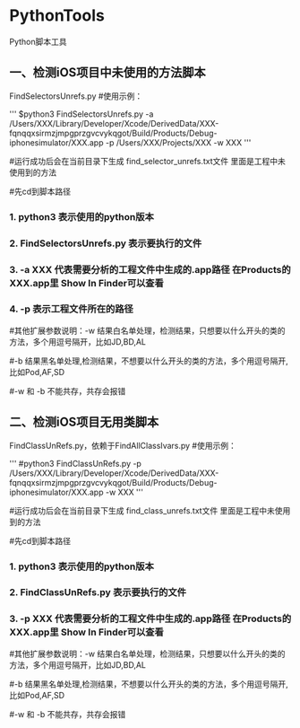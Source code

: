 # PythonTools
Python脚本工具

## 一、检测iOS项目中未使用的方法脚本
FindSelectorsUnrefs.py
#使用示例：

'''
$python3 FindSelectorsUnrefs.py -a /Users/XXX/Library/Developer/Xcode/DerivedData/XXX-fqnqqxsirmzjmpgprzgvcvykqgot/Build/Products/Debug-iphonesimulator/XXX.app -p /Users/XXX/Projects/XXX -w XXX
'''

#运行成功后会在当前目录下生成 find_selector_unrefs.txt文件 里面是工程中未使用到的方法

#先cd到脚本路径

### 1. python3 表示使用的python版本

### 2. FindSelectorsUnrefs.py 表示要执行的文件

### 3. -a XXX 代表需要分析的工程文件中生成的.app路径 在Products的XXX.app里 Show In Finder可以查看

### 4. -p 表示工程文件所在的路径

#其他扩展参数说明：-w 结果白名单处理，检测结果，只想要以什么开头的类的方法，多个用逗号隔开，比如JD,BD,AL

#-b 结果黑名单处理,检测结果，不想要以什么开头的类的方法，多个用逗号隔开,比如Pod,AF,SD

#-w 和 -b 不能共存，共存会报错




## 二、检测iOS项目无用类脚本
FindClassUnRefs.py，依赖于FindAllClassIvars.py
#使用示例：

'''
#python3 FindClassUnRefs.py -p /Users/XXX/Library/Developer/Xcode/DerivedData/XXX-fqnqqxsirmzjmpgprzgvcvykqgot/Build/Products/Debug-iphonesimulator/XXX.app -w XXX
'''


#运行成功后会在当前目录下生成 find_class_unrefs.txt文件 里面是工程中未使用到的方法

#先cd到脚本路径

### 1. python3 表示使用的python版本

### 2. FindClassUnRefs.py 表示要执行的文件

### 3. -p XXX 代表需要分析的工程文件中生成的.app路径 在Products的XXX.app里 Show In Finder可以查看

#其他扩展参数说明：-w 结果白名单处理，检测结果，只想要以什么开头的类的方法，多个用逗号隔开，比如JD,BD,AL

#-b 结果黑名单处理,检测结果，不想要以什么开头的类的方法，多个用逗号隔开,比如Pod,AF,SD

#-w 和 -b 不能共存，共存会报错

